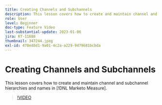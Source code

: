```yaml
---
title: Creating Channels and Subchannels
description: This lesson covers how to create and maintain channel and subchannel hierarchies and names in [!DNL Marketo Measure].
role: User
level: Beginner
doc-type: Feature Video
last-substantial-update: 2023-01-06
jira: KT-11688
thumbnail: 347244.jpeg
exl-id: 470ed8d1-9a01-4c2a-a229-9479681bcbda
---
```

# Creating Channels and Subchannels

This lesson covers how to create and maintain channel and subchannel hierarchies and names in [!DNL Marketo Measure].

>[!VIDEO](https://video.tv.adobe.com/v/347244/?quality=12&learn=on)

